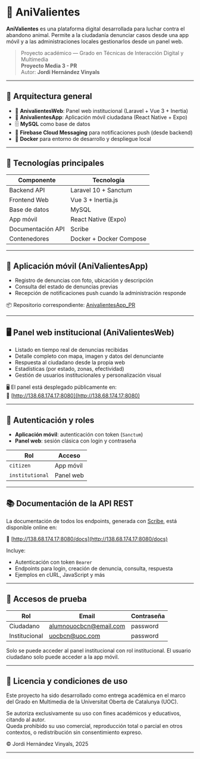 # 🐾 AniValientes

**AniValientes** es una plataforma digital desarrollada para luchar contra el abandono animal. Permite a la ciudadanía denunciar casos desde una app móvil y a las administraciones locales gestionarlos desde un panel web.

> Proyecto académico — Grado en Técnicas de Interacción Digital y Multimedia  
> **Proyecto Media 3 - PR**  
> Autor: **Jordi Hernández Vinyals**

---

## 🧩 Arquitectura general

- 🔧 **AnivalientesWeb**: Panel web institucional (Laravel + Vue 3 + Inertia)
- 📱 **AnivalientesApp**: Aplicación móvil ciudadana (React Native + Expo)
- 🗄️ **MySQL** como base de datos
- 🔔 **Firebase Cloud Messaging** para notificaciones push (desde backend)
- 🐳 **Docker** para entorno de desarrollo y despliegue local

---

## 🚀 Tecnologías principales

| Componente        | Tecnología                             |
|------------------|-----------------------------------------|
| Backend API       | Laravel 10 + Sanctum                   |
| Frontend Web      | Vue 3 + Inertia.js                     |
| Base de datos     | MySQL                                  |
| App móvil         | React Native (Expo)                    |
| Documentación API | Scribe                                 |
| Contenedores      | Docker + Docker Compose                |

---

## 📲 Aplicación móvil (AniValientesApp)

- Registro de denuncias con foto, ubicación y descripción
- Consulta del estado de denuncias previas
- Recepción de notificaciones push cuando la administración responde

📦 Repositorio correspondiente: [AnivalientesApp_PR](https://github.com/jourdian/AnivalientesApp_PR)

---

## 🖥️ Panel web institucional (AniValientesWeb)

- Listado en tiempo real de denuncias recibidas
- Detalle completo con mapa, imagen y datos del denunciante
- Respuesta al ciudadano desde la propia web
- Estadísticas (por estado, zonas, efectividad)
- Gestión de usuarios institucionales y personalización visual

🖥️ El panel está desplegado públicamente en:  
🔗 [http://138.68.174.17:8080](http://138.68.174.17:8080)

---

## 🔐 Autenticación y roles

- **Aplicación móvil**: autenticación con token (`Sanctum`)
- **Panel web**: sesión clásica con login y contraseña

| Rol           | Acceso           |
|---------------|------------------|
| `citizen`     | App móvil        |
| `institutional` | Panel web      |

---

## 📚 Documentación de la API REST

La documentación de todos los endpoints, generada con [Scribe](https://scribe.knuckles.wtf/), está disponible online en:

🔗 [http://138.68.174.17:8080/docs](http://138.68.174.17:8080/docs)

Incluye:

- Autenticación con token `Bearer`
- Endpoints para login, creación de denuncia, consulta, respuesta
- Ejemplos en cURL, JavaScript y más

---

## 🔑 Accesos de prueba

| Rol           | Email                         | Contraseña |
|---------------|-------------------------------|------------|
| Ciudadano     | alumnouocbcn@email.com        | password   |
| Institucional | uocbcn@uoc.com                | password   |

Solo se puede acceder al panel institucional con rol institucional. El usuario ciudadano solo puede acceder a la app móvil.

---

## 📝 Licencia y condiciones de uso

Este proyecto ha sido desarrollado como entrega académica en el marco del Grado en Multimedia de la Universitat Oberta de Catalunya (UOC).

Se autoriza exclusivamente su uso con fines académicos y educativos, citando al autor.  
Queda prohibido su uso comercial, reproducción total o parcial en otros contextos, o redistribución sin consentimiento expreso.

© Jordi Hernández Vinyals, 2025

---

